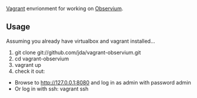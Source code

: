 [Vagrant](http://www.vagrantup.com/) envrionment for working on [Observium](http://www.observium.org).

## Usage
Assuming you already have virtualbox and vagrant installed...

1. git clone git://github.com/jda/vagrant-observium.git
2. cd vagrant-observium
3. vagrant up
4. check it out:
 * Browse to http://127.0.0.1:8080 and log in as admin with password admin
 * Or log in with ssh: vagrant ssh
